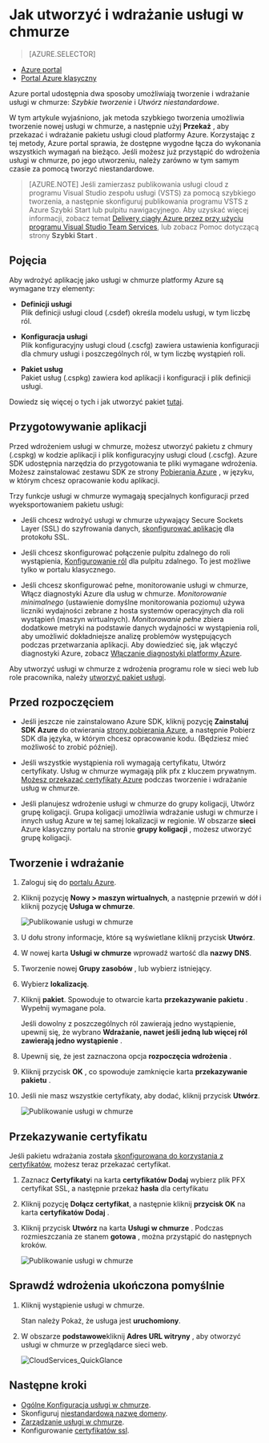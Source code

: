 <properties
    pageTitle="Jak utworzyć i wdrażanie usługi w chmurze | Microsoft Azure"
    description="Dowiedz się, jak tworzyć i wdrażać usługi w chmurze za pomocą portalu Azure."
    services="cloud-services"
    documentationCenter=""
    authors="Thraka"
    manager="timlt"
    editor=""/>

<tags
    ms.service="cloud-services"
    ms.workload="tbd"
    ms.tgt_pltfrm="na"
    ms.devlang="na"
    ms.topic="article"
    ms.date="10/11/2016"
    ms.author="adegeo"/>




# <a name="how-to-create-and-deploy-a-cloud-service"></a>Jak utworzyć i wdrażanie usługi w chmurze

> [AZURE.SELECTOR]
- [Azure portal](cloud-services-how-to-create-deploy-portal.md)
- [Portal Azure klasyczny](cloud-services-how-to-create-deploy.md)

Azure portal udostępnia dwa sposoby umożliwiają tworzenie i wdrażanie usługi w chmurze: *Szybkie tworzenie* i *Utwórz niestandardowe*.

W tym artykule wyjaśniono, jak metoda szybkiego tworzenia umożliwia tworzenie nowej usługi w chmurze, a następnie użyj **Przekaż** , aby przekazać i wdrażanie pakietu usługi cloud platformy Azure. Korzystając z tej metody, Azure portal sprawia, że dostępne wygodne łącza do wykonania wszystkich wymagań na bieżąco. Jeśli możesz już przystąpić do wdrożenia usługi w chmurze, po jego utworzeniu, należy zarówno w tym samym czasie za pomocą tworzyć niestandardowe.

> [AZURE.NOTE] Jeśli zamierzasz publikowania usługi cloud z programu Visual Studio zespołu usługi (VSTS) za pomocą szybkiego tworzenia, a następnie skonfiguruj publikowania programu VSTS z Azure Szybki Start lub pulpitu nawigacyjnego. Aby uzyskać więcej informacji, zobacz temat [Delivery ciągły Azure przez przy użyciu programu Visual Studio Team Services][TFSTutorialForCloudService], lub zobacz Pomoc dotyczącą strony **Szybki Start** .

## <a name="concepts"></a>Pojęcia
Aby wdrożyć aplikację jako usługi w chmurze platformy Azure są wymagane trzy elementy:

- **Definicji usługi**  
  Plik definicji usługi cloud (.csdef) określa modelu usługi, w tym liczbę ról.

- **Konfiguracja usługi**  
  Plik konfiguracyjny usługi cloud (.cscfg) zawiera ustawienia konfiguracji dla chmury usługi i poszczególnych ról, w tym liczbę wystąpień roli.

- **Pakiet usług**  
  Pakiet usług (.cspkg) zawiera kod aplikacji i konfiguracji i plik definicji usługi.

Dowiedz się więcej o tych i jak utworzyć pakiet [tutaj](cloud-services-model-and-package.md).

## <a name="prepare-your-app"></a>Przygotowywanie aplikacji
Przed wdrożeniem usługi w chmurze, możesz utworzyć pakietu z chmury (.cspkg) w kodzie aplikacji i plik konfiguracyjny usługi cloud (.cscfg). Azure SDK udostępnia narzędzia do przygotowania te pliki wymagane wdrożenia. Możesz zainstalować zestawu SDK ze strony [Pobierania Azure](https://azure.microsoft.com/downloads/) , w języku, w którym chcesz opracowanie kodu aplikacji.

Trzy funkcje usługi w chmurze wymagają specjalnych konfiguracji przed wyeksportowaniem pakietu usługi:

- Jeśli chcesz wdrożyć usługi w chmurze używający Secure Sockets Layer (SSL) do szyfrowania danych, [skonfigurować aplikację](cloud-services-configure-ssl-certificate-portal.md#modify) dla protokołu SSL.

- Jeśli chcesz skonfigurować połączenie pulpitu zdalnego do roli wystąpienia, [Konfigurowanie ról](cloud-services-role-enable-remote-desktop.md) dla pulpitu zdalnego. To jest możliwe tylko w portalu klasycznego.

- Jeśli chcesz skonfigurować pełne, monitorowanie usługi w chmurze, Włącz diagnostyki Azure dla usług w chmurze. *Monitorowanie minimalnego* (ustawienie domyślne monitorowania poziomu) używa liczniki wydajności zebrane z hosta systemów operacyjnych dla roli wystąpień (maszyn wirtualnych). *Monitorowanie pełne* zbiera dodatkowe metryki na podstawie danych wydajności w wystąpienia roli, aby umożliwić dokładniejsze analizę problemów występujących podczas przetwarzania aplikacji. Aby dowiedzieć się, jak włączyć diagnostyki Azure, zobacz [Włączanie diagnostyki platformy Azure](cloud-services-dotnet-diagnostics.md).

Aby utworzyć usługi w chmurze z wdrożenia programu role w sieci web lub role pracownika, należy [utworzyć pakiet usługi](cloud-services-model-and-package.md#servicepackagecspkg).

## <a name="before-you-begin"></a>Przed rozpoczęciem

- Jeśli jeszcze nie zainstalowano Azure SDK, kliknij pozycję **Zainstaluj SDK Azure** do otwierania [strony pobierania Azure](https://azure.microsoft.com/downloads/), a następnie Pobierz SDK dla języka, w którym chcesz opracowanie kodu. (Będziesz mieć możliwość to zrobić później).

- Jeśli wszystkie wystąpienia roli wymagają certyfikatu, Utwórz certyfikaty. Usług w chmurze wymagają plik pfx z kluczem prywatnym. [Możesz przekazać certyfikaty Azure]() podczas tworzenie i wdrażanie usług w chmurze.

- Jeśli planujesz wdrożenie usługi w chmurze do grupy koligacji, Utwórz grupę koligacji. Grupa koligacji umożliwia wdrażanie usługi w chmurze i innych usług Azure w tej samej lokalizacji w regionie. W obszarze **sieci** Azure klasyczny portalu na stronie **grupy koligacji** , możesz utworzyć grupę koligacji.


## <a name="create-and-deploy"></a>Tworzenie i wdrażanie

1. Zaloguj się do [portalu Azure](https://portal.azure.com/).
2. Kliknij pozycję **Nowy > maszyn wirtualnych**, a następnie przewiń w dół i kliknij pozycję **Usługa w chmurze**.

    ![Publikowanie usługi w chmurze](media/cloud-services-how-to-create-deploy-portal/create-cloud-service.png)

3. U dołu strony informacje, które są wyświetlane kliknij przycisk **Utwórz**. 
4. W nowej karta **Usługi w chmurze** wprowadź wartość dla **nazwy DNS**.
5. Tworzenie nowej **Grupy zasobów** , lub wybierz istniejący.
6. Wybierz **lokalizację**.
7. Kliknij **pakiet**. Spowoduje to otwarcie karta **przekazywanie pakietu** . Wypełnij wymagane pola.  

     Jeśli dowolny z poszczególnych ról zawierają jedno wystąpienie, upewnij się, że wybrano **Wdrażanie, nawet jeśli jedną lub więcej ról zawierają jedno wystąpienie** .

8. Upewnij się, że jest zaznaczona opcja **rozpoczęcia wdrożenia** .
9. Kliknij przycisk **OK** , co spowoduje zamknięcie karta **przekazywanie pakietu** .
10. Jeśli nie masz wszystkie certyfikaty, aby dodać, kliknij przycisk **Utwórz**.

    ![Publikowanie usługi w chmurze](media/cloud-services-how-to-create-deploy-portal/select-package.png)

## <a name="upload-a-certificate"></a>Przekazywanie certyfikatu

Jeśli pakietu wdrażania została [skonfigurowana do korzystania z certyfikatów](cloud-services-configure-ssl-certificate-portal.md#modify), możesz teraz przekazać certyfikat.

1. Zaznacz **Certyfikaty**i na karta **certyfikatów Dodaj** wybierz plik PFX certyfikat SSL, a następnie przekaż **hasła** dla certyfikatu
2. Kliknij pozycję **Dołącz certyfikat**, a następnie kliknij **przycisk OK** na karta **certyfikatów Dodaj** .
3. Kliknij przycisk **Utwórz** na karta **Usługi w chmurze** . Podczas rozmieszczania ze stanem **gotowa** , można przystąpić do następnych kroków.

    ![Publikowanie usługi w chmurze](media/cloud-services-how-to-create-deploy-portal/attach-cert.png)


## <a name="verify-your-deployment-completed-successfully"></a>Sprawdź wdrożenia ukończona pomyślnie

1. Kliknij wystąpienie usługi w chmurze.

    Stan należy Pokaż, że usługa jest **uruchomiony**.

2. W obszarze **podstawowe**kliknij **Adres URL witryny** , aby otworzyć usługi w chmurze w przeglądarce sieci web.

    ![CloudServices_QuickGlance](./media/cloud-services-how-to-create-deploy-portal/running.png)


[TFSTutorialForCloudService]: http://go.microsoft.com/fwlink/?LinkID=251796

## <a name="next-steps"></a>Następne kroki

* [Ogólne Konfiguracja usługi w chmurze](cloud-services-how-to-configure-portal.md).
* Skonfiguruj [niestandardową nazwę domeny](cloud-services-custom-domain-name-portal.md).
* [Zarządzanie usługi w chmurze](cloud-services-how-to-manage-portal.md).
* Konfigurowanie [certyfikatów ssl](cloud-services-configure-ssl-certificate-portal.md).